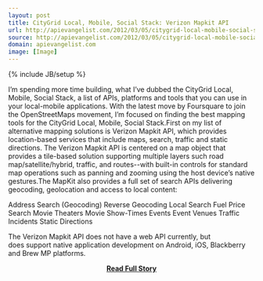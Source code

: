 ```yaml
---
layout: post
title: CityGrid Local, Mobile, Social Stack: Verizon Mapkit API
url: http://apievangelist.com/2012/03/05/citygrid-local-mobile-social-stack-verizon-mapkit-api/
source: http://apievangelist.com/2012/03/05/citygrid-local-mobile-social-stack-verizon-mapkit-api/
domain: apievangelist.com
image: [Image]
---
```

{% include JB/setup %}<p>I&rsquo;m spending more time building, what I&rsquo;ve dubbed the&nbsp;CityGrid Local, Mobile, Social Stack, a list of APIs, platforms and tools that you can use in your local-mobile applications.&nbsp;With the latest move by&nbsp;Foursquare to join the OpenStreetMaps&nbsp;movement, I&rsquo;m focused on finding the best mapping tools for the CityGrid Local, Mobile, Social Stack.First on my list of alternative mapping solutions is&nbsp;Verizon Mapkit API, which provides location-based services that include maps, search, traffic and static directions.&nbsp;The Verizon Mapkit API is centered on a map object that provides a tile-based solution supporting multiple layers such road map/satellite/hybrid, traffic, and routes--with built-in controls for standard map operations such as panning and zooming using the host device&rsquo;s native gestures.The MapKit also provides a full set of search APIs delivering geocoding, geolocation and access to local content:

Address Search (Geocoding)
Reverse Geocoding
Local Search
Fuel Price Search
Movie Theaters
Movie Show-Times
Events
Event Venues
Traffic Incidents
Static Directions

The Verizon Mapkit API does not have a web API currently, but does&nbsp;support native application development on Android, iOS, Blackberry and Brew MP platforms.</p>
<center><p><a href="http://apievangelist.com/2012/03/05/citygrid-local-mobile-social-stack-verizon-mapkit-api/" style='padding:25px; font-sze:18px; font-weight: bold;'>Read Full Story</a></p></center>
